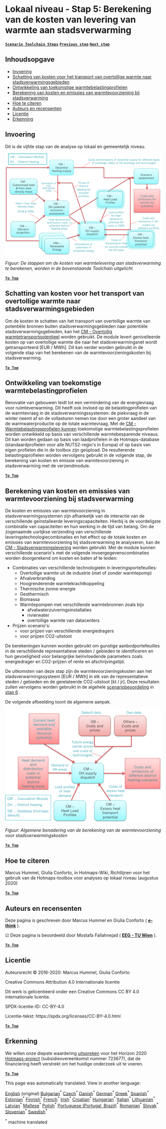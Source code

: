 <h1><a class="anchor" id="local-level---step-5--calculation-of-costs-of-heat-supply-to-district-heating" href="#local-level---step-5--calculation-of-costs-of-heat-supply-to-district-heating"><i class="fa fa-link"></i></a>Lokaal niveau - Stap 5: Berekening van de kosten van levering van warmte aan stadsverwarming</h1><p> <a href="guide-local-and-municipal-levels#the-hotmaps-scenario-toolchain-different-steps"><strong><code>Scenario Toolchain Steps</code></strong></a> <a href="step-4-calculation-of-district-heating-distribution-costs"><strong><code>Previous step</code></strong></a> <a href="step-6-assessment-of-scenarios-for-entire-heat-demand-and-supply-for-the-selected-area"><strong><code>Next step</code></strong></a></p><h2><a class="anchor" id="table-of-contents" href="#table-of-contents"><i class="fa fa-link"></i></a> Inhoudsopgave</h2><ul><li> <a href="#introduction">Invoering</a></li><li> <a href="#estimation-of-costs-for-the-transport-of-excess-heat-to-district-heating-areas">Schatting van kosten voor het transport van overtollige warmte naar stadsverwarmingsgebieden</a></li><li> <a href="#development-of-future-heat-load-profiles">Ontwikkeling van toekomstige warmtebelastingprofielen</a></li><li> <a href="#calculation-of-costs-and-emissions-of-heat-supply-in-district-heating">Berekening van kosten en emissies van warmtevoorziening bij stadsverwarming</a></li><li> <a href="#how-to-cite">Hoe te citeren</a></li><li> <a href="#authors-and-reviewers">Auteurs en recensenten</a></li><li> <a href="#license">Licentie</a></li><li> <a href="#acknowledgement">Erkenning</a></li></ul><h2><a class="anchor" id="introduction" href="#introduction"><i class="fa fa-link"></i></a> Invoering</h2><p> Dit is de vijfde stap van de analyse op lokaal en gemeentelijk niveau.</p><img src="/en/Step-5-Calculation-of-costs-of-heat-supply-to-district-heating/Hotmaps_Local_Toolchain_Step_5final.png"/><p> <em>Figuur: De stappen om de kosten van warmtelevering aan stadsverwarming te berekenen, worden in de bovenstaande Toolchain uitgelicht</em></p><p><ins> <code><strong><a href="#table-of-contents">To Top</a></strong></code></ins></p><h2><a class="anchor" id="estimation-of-costs-for-the-transport-of-excess-heat-to-district-heating-areas" href="#estimation-of-costs-for-the-transport-of-excess-heat-to-district-heating-areas"><i class="fa fa-link"></i></a> Schatting van kosten voor het transport van overtollige warmte naar stadsverwarmingsgebieden</h2><p> Om de kosten te schatten van het transport van overtollige warmte van potentiële bronnen buiten stadsverwarmingsgebieden naar potentiële stadsverwarmingsgebieden, kan het <a href="https://wiki.hotmaps.eu/en/CM-Excess-heat-transport-potential">CM - Overtollig warmtetransportpotentieel</a> worden gebruikt. De module levert genivelleerde kosten op van overtollige warmte die naar het stadsverwarmingsnet wordt getransporteerd [EUR / MWh]. Dit kan verder worden gebruikt in de volgende stap van het berekenen van de warmtevoorzieningskosten bij stadsverwarming.</p><p><ins> <code><strong><a href="#table-of-contents">To Top</a></strong></code></ins></p><h2><a class="anchor" id="development-of-future-heat-load-profiles" href="#development-of-future-heat-load-profiles"><i class="fa fa-link"></i></a> Ontwikkeling van toekomstige warmtebelastingprofielen</h2><p> Renovatie van gebouwen leidt tot een vermindering van de energievraag voor ruimteverwarming. Dit heeft ook invloed op de belastingprofielen van de warmtevraag in de stadsverwarmingssystemen: de piekvraag in de winter neemt af en de vollasturen nemen toe door een groter aandeel van de warmwaterproductie op de totale warmtevraag. Met de <a href="https://wiki.hotmaps.eu/en/CM-Heat-load-profiles">CM - Warmtebelastingsprofielen kunnen</a> toekomstige warmtebelastingsprofielen worden ontwikkeld op basis van verschillende warmtebesparende niveaus. Dit kan worden gedaan op basis van laadprofielen in de Hotmaps-database (standaardprofielen voor alle NUTS2-regio&#39;s in Europa) of op basis van eigen profielen die in de toolbox zijn geüpload. De resulterende belastingsprofielen worden vervolgens gebruikt in de volgende stap, de berekening van kosten en emissie van warmtevoorziening in stadsverwarming met de verzendmodule.</p><p><ins> <code><strong><a href="#table-of-contents">To Top</a></strong></code></ins></p><h2><a class="anchor" id="calculation-of-costs-and-emissions-of-heat-supply-in-district-heating" href="#calculation-of-costs-and-emissions-of-heat-supply-in-district-heating"><i class="fa fa-link"></i></a> Berekening van kosten en emissies van warmtevoorziening bij stadsverwarming</h2><p> De kosten en emissies van warmtevoorziening in stadsverwarmingssystemen zijn afhankelijk van de interactie van de verschillende geïnstalleerde leveringscapaciteiten. Hierbij is de voordeligste combinatie van capaciteiten en hun werking in de tijd van belang. Om de zogenaamde uurlijkse verzending van verschillende leveringstechnologiecombinaties en het effect op de totale kosten en emissies van warmtevoorziening bij stadsverwarming te analyseren, kan de <a href="https://wiki.hotmaps.eu/en/CM-District-heating-supply-dispatch">CM - Stadsverwarmingslevering</a> worden gebruikt. Met de module kunnen verschillende scenario&#39;s met de volgende invoergegevenscombinaties worden doorgerekend om kosten en baten af te leiden:</p><ul><li> Combinaties van verschillende technologieën in leveringsportefeuilles:<ul><li> Overtollige warmte uit de industrie (met of zonder warmtepomp)</li><li> Afvalverbranding</li><li> Hoogrenderende warmtekrachtkoppeling</li><li> Thermische zonne-energie</li><li> Geothermisch</li><li> Biomassa</li><li> Warmtepompen met verschillende warmtebronnen zoals bijv<ul><li> afvalwaterzuiveringsinstallaties</li><li> rivierwater</li><li> overtollige warmte van datacenters</li></ul></li></ul></li><li> Prijzen scenario&#39;s:<ul><li> voor prijzen van verschillende energiedragers</li><li> voor prijzen CO2-uitstoot</li></ul></li></ul><p> De berekeningen kunnen worden gebruikt om gunstige aanbodportefeuilles in de verschillende representatieve steden / gebieden te identificeren en hun gevoeligheid voor belangrijke beïnvloedende parameters zoals energiedrager en CO2-prijzen of rente en afschrijvingstijd.</p><p> De uitkomsten van deze stap zijn de warmtevoorzieningskosten aan het stadsverwarmingssysteem [EUR / MWh] in elk van de representatieve steden / gebieden en de gerelateerde CO2-uitstoot [kt / jr]. Deze resultaten zullen vervolgens worden gebruikt in de algehele <a href="https://wiki.hotmaps.eu/en/CM-Scenario-assessment">scenariobeoordeling</a> in <a href="https://wiki.hotmaps.eu/en/Step-6-Assessment-of-scenarios-for-entire-heat-demand-and-supply-for-the-selected-area">stap 6</a> .</p><p> De volgende afbeelding toont de algemene aanpak.</p><img src="/en/Step-5-Calculation-of-costs-of-heat-supply-to-district-heating/Wiki-local-detailed-Step-5final.png"/><p> <em>Figuur: Algemene benadering van de berekening van de warmtevoorziening voor stadsverwarmingskosten</em></p><p><ins> <code><strong><a href="#table-of-contents">To Top</a></strong></code></ins></p><h2><a class="anchor" id="how-to-cite" href="#how-to-cite"><i class="fa fa-link"></i></a> Hoe te citeren</h2><p> Marcus Hummel, Giulia Conforto, in Hotmaps-Wiki, Richtlijnen voor het gebruik van de Hotmaps-toolbox voor analyses op lokaal niveau (augustus 2020)</p><p><ins> <code><strong><a href="#table-of-contents">To Top</a></strong></code></ins></p><h2><a class="anchor" id="authors-and-reviewers" href="#authors-and-reviewers"><i class="fa fa-link"></i></a> Auteurs en recensenten</h2><p> Deze pagina is geschreven door Marcus Hummel en Giulia Conforto ( <strong><a href="https://e-think.ac.at">e-think</a></strong> ).</p><p> ☑ Deze pagina is beoordeeld door Mostafa Fallahnejad ( <strong><a href="https://eeg.tuwien.ac.at/">EEG - TU Wien</a></strong> ).</p><p> <a href="#table-of-contents"><strong><code>To Top</code></strong></a></p><h2><a class="anchor" id="license" href="#license"><i class="fa fa-link"></i></a> Licentie</h2><p> Auteursrecht © 2016-2020: Marcus Hummel, Giulia Conforto</p><p> Creative Commons Attribution 4.0 Internationale licentie</p><p> Dit werk is gelicentieerd onder een Creative Commons CC BY 4.0 internationale licentie.</p><p> SPDX-licentie-ID: CC-BY-4.0</p><p> Licentie-tekst: https://spdx.org/licenses/CC-BY-4.0.html</p><p> <a href="#table-of-contents"><strong><code>To Top</code></strong></a></p><h2><a class="anchor" id="acknowledgement" href="#acknowledgement"><i class="fa fa-link"></i></a> Erkenning</h2><p> We willen onze diepste waardering <a href="https://www.hotmaps-project.eu">uitspreken</a> voor het Horizon 2020 <a href="https://www.hotmaps-project.eu">Hotmaps-project</a> (subsidieovereenkomst nummer 723677), dat de financiering heeft verstrekt om het huidige onderzoek uit te voeren.</p><p><ins> <code><strong><a href="#table-of-contents">To Top</a></strong></code></ins></p>
<!--- THIS IS A SUPER UNIQUE IDENTIFIER -->

This page was automatically translated. View in another language:

[English](../en/Step-5-Calculation-of-costs-of-heat-supply-to-district-heating) (original) [Bulgarian](../bg/Step-5-Calculation-of-costs-of-heat-supply-to-district-heating)<sup>\*</sup> [Czech](../cs/Step-5-Calculation-of-costs-of-heat-supply-to-district-heating)<sup>\*</sup> [Danish](../da/Step-5-Calculation-of-costs-of-heat-supply-to-district-heating)<sup>\*</sup> [German](../de/Step-5-Calculation-of-costs-of-heat-supply-to-district-heating)<sup>\*</sup> [Greek](../el/Step-5-Calculation-of-costs-of-heat-supply-to-district-heating)<sup>\*</sup> [Spanish](../es/Step-5-Calculation-of-costs-of-heat-supply-to-district-heating)<sup>\*</sup> [Estonian](../et/Step-5-Calculation-of-costs-of-heat-supply-to-district-heating)<sup>\*</sup> [Finnish](../fi/Step-5-Calculation-of-costs-of-heat-supply-to-district-heating)<sup>\*</sup> [French](../fr/Step-5-Calculation-of-costs-of-heat-supply-to-district-heating)<sup>\*</sup> [Irish](../ga/Step-5-Calculation-of-costs-of-heat-supply-to-district-heating)<sup>\*</sup> [Croatian](../hr/Step-5-Calculation-of-costs-of-heat-supply-to-district-heating)<sup>\*</sup> [Hungarian](../hu/Step-5-Calculation-of-costs-of-heat-supply-to-district-heating)<sup>\*</sup> [Italian](../it/Step-5-Calculation-of-costs-of-heat-supply-to-district-heating)<sup>\*</sup> [Lithuanian](../lt/Step-5-Calculation-of-costs-of-heat-supply-to-district-heating)<sup>\*</sup> [Latvian](../lv/Step-5-Calculation-of-costs-of-heat-supply-to-district-heating)<sup>\*</sup> [Maltese](../mt/Step-5-Calculation-of-costs-of-heat-supply-to-district-heating)<sup>\*</sup>  [Polish](../pl/Step-5-Calculation-of-costs-of-heat-supply-to-district-heating)<sup>\*</sup> [Portuguese (Portugal, Brazil)](../pt/Step-5-Calculation-of-costs-of-heat-supply-to-district-heating)<sup>\*</sup> [Romanian](../ro/Step-5-Calculation-of-costs-of-heat-supply-to-district-heating)<sup>\*</sup> [Slovak](../sk/Step-5-Calculation-of-costs-of-heat-supply-to-district-heating)<sup>\*</sup> [Slovenian](../sl/Step-5-Calculation-of-costs-of-heat-supply-to-district-heating)<sup>\*</sup> [Swedish](../sv/Step-5-Calculation-of-costs-of-heat-supply-to-district-heating)<sup>\*</sup> 

<sup>\*</sup> machine translated
